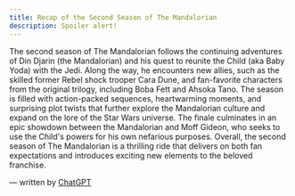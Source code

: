 ```yaml
---
title: Recap of the Second Season of The Mandalorian
description: Spoiler alert!
---
```


The second season of The Mandalorian follows the continuing adventures of Din Djarin (the Mandalorian) and his quest to reunite the Child (aka Baby Yoda) with the Jedi. Along the way, he encounters new allies, such as the skilled former Rebel shock trooper Cara Dune, and fan-favorite characters from the original trilogy, including Boba Fett and Ahsoka Tano. The season is filled with action-packed sequences, heartwarming moments, and surprising plot twists that further explore the Mandalorian culture and expand on the lore of the Star Wars universe. The finale culminates in an epic showdown between the Mandalorian and Moff Gideon, who seeks to use the Child's powers for his own nefarious purposes. Overall, the second season of The Mandalorian is a thrilling ride that delivers on both fan expectations and introduces exciting new elements to the beloved franchise.

— written by [ChatGPT](https://chat.openai.com/)
